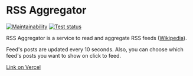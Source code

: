 # RSS Aggregator
[![Maintainability](https://api.codeclimate.com/v1/badges/f94f92cb88edad412de0/maintainability)](https://codeclimate.com/github/NoimanUsA/frontend-project-lvl3/maintainability)
[![Test status](https://github.com/NoimanUsA/frontend-project-lvl3/workflows/Main/badge.svg)](https://github.com/NoimanUsA/frontend-project-lvl3/actions)


RSS Aggregator is a service to read and aggregate RSS feeds ([Wikipedia](https://en.wikipedia.org/wiki/RSS)).

Feed's posts are updated every 10 seconds. Also, you can choose which feed's posts you want to show on click to feed.

[Link on Vercel](https://rss-aggregator-lime.vercel.app)
